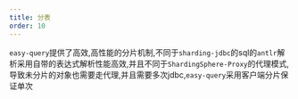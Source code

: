 ```yaml
---
title: 分表
order: 10
---
```


`easy-query`提供了高效,高性能的分片机制,不同于`sharding-jdbc`的sql的`antlr`解析采用自带的表达式解析性能高效,并且不同于`ShardingSphere-Proxy`的代理模式,导致未分片的对象也需要走代理,并且需要多次jdbc,`easy-query`采用客户端分片保证单次

